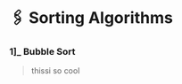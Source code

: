 # 🖇️ Sorting Algorithms
### 1]_ Bubble Sort
> thissi so cool
<!-- Selection Sort, Bubble Sort, Insertion Sort, Merge Sort, Heap Sort, QuickSort, Radix Sort, Counting Sort, Bucket Sort, ShellSort, Comb Sort, Pigeonhole Sort, Cycle Sort -->
